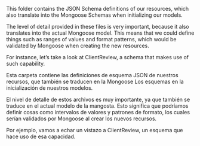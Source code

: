This folder contains the JSON Schema definitions of our resources, which also translate into the Mongoose
Schemas when initializing our models.

The level of detail provided in these files is very important, because it also translates into the actual
Mongoose model. This means that we could define things such as ranges of values and format patterns,
which would be validated by Mongoose when creating the new resources.

For instance, let’s take a look at ClientReview, a schema that makes use of such capability.

Esta carpeta contiene las definiciones de esquema JSON de nuestros recursos, que también se traducen en la Mongoose
Los esquemas en la inicialización de nuestros modelos.

El nivel de detalle de estos archivos es muy importante, ya que también se traduce en el actual
modelo de la mangosta. Esto significa que podríamos definir cosas como intervalos de valores y patrones de formato,
los cuales serían validados por Mongoose al crear los nuevos recursos.

Por ejemplo, vamos a echar un vistazo a ClientReview, un esquema que hace uso de esa capacidad.
